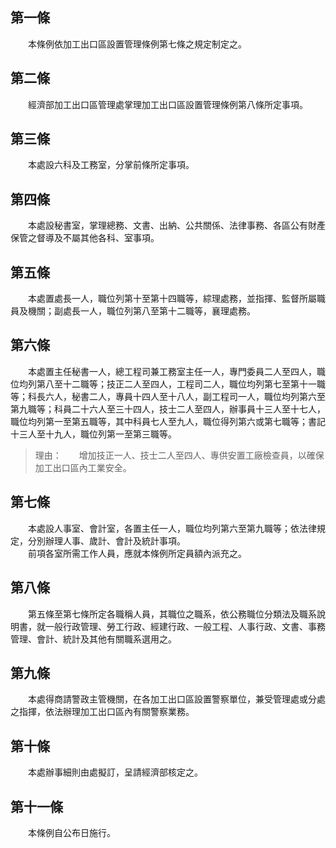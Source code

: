 第一條 
-------
　　本條例依加工出口區設置管理條例第七條之規定制定之。  


第二條 
-------
　　經濟部加工出口區管理處掌理加工出口區設置管理條例第八條所定事項。  


第三條 
-------
　　本處設六科及工務室，分掌前條所定事項。  


第四條 
-------
　　本處設秘書室，掌理總務、文書、出納、公共關係、法律事務、各區公有財產保管之督導及不屬其他各科、室事項。  


第五條 
-------
　　本處置處長一人，職位列第十至第十四職等，綜理處務，並指揮、監督所屬職員及機關；副處長一人，職位列第八至第十二職等，襄理處務。  


第六條 
-------
　　本處置主任秘書一人，總工程司兼工務室主任一人，專門委員二人至四人，職位均列第八至十二職等；技正二人至四人，工程司二人，職位均列第七至第十一職等；科長六人，秘書二人，專員十四人至十八人，副工程司一人，職位均列第六至第九職等；科員二十六人至三十四人，技士二人至四人，辦事員十三人至十七人，職位均列第一至第五職等，其中科員七人至九人，職位得列第六或第七職等；書記十三人至十九人，職位列第一至第三職等。  
> 理由：　　增加技正一人、技士二人至四人、專供安置工廠檢查員，以確保加工出口區內工業安全。



第七條 
-------
　　本處設人事室、會計室，各置主任一人，職位均列第六至第九職等；依法律規定，分別辦理人事、歲計、會計及統計事項。  
　　前項各室所需工作人員，應就本條例所定員額內派充之。  


第八條 
-------
　　第五條至第七條所定各職稱人員，其職位之職系，依公務職位分類法及職系說明書，就一般行政管理、勞工行政、經建行政、一般工程、人事行政、文書、事務管理、會計、統計及其他有關職系選用之。  


第九條 
-------
　　本處得商請警政主管機關，在各加工出口區設置警察單位，兼受管理處或分處之指揮，依法辦理加工出口區內有關警察業務。  


第十條 
-------
　　本處辦事細則由處擬訂，呈請經濟部核定之。  


第十一條 
---------
　　本條例自公布日施行。